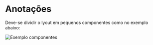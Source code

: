 # Anotações

Deve-se dividir o lyout em pequenos componentes como no exemplo abaixo:

![Exemplo componentes](https://pasteboard.co/HdVQXZz.png)